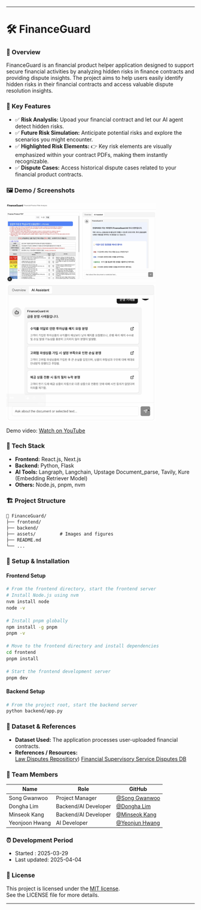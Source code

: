 
---

# 🛠️ FinanceGuard

### 📌 Overview
FinanceGuard is an financial product helper application designed to support secure financial activities by analyzing hidden risks in finance contracts and providing dispute insights. The project aims to help users easily identify hidden risks in their financial contracts and access valuable dispute resolution insights.

### 🚀 Key Features
- ✅ **Risk Analyslis:** Upoad your financial contract and let our AI agent detect hidden risks. 
- ✅ **Future Risk Simulation:** Anticipate potential risks and explore the scenarios you might encounter.
- ✅ **Highlighted Risk Elements:** 👉 Key risk elements are visually emphasized within your contract PDFs, making them instantly recognizable.
- ✅ **Dispute Cases:** Access historical dispute cases related to your financial product contracts.


### 🖼️ Demo / Screenshots
<img src="./fig_main.png" alt="FinanceGuard Main" width="400" />
<img src="./fig_dispute_cases.png" alt="FinanceGuard Disputes" width="400" />


Demo video: [Watch on YouTube](https://youtu.be/2wOQsErrCi4)

### 🧩 Tech Stack
- **Frontend:** React.js, Next.js
- **Backend:** Python, Flask
- **AI Tools:** Langraph, Langchain, Upstage Document_parse, Tavily, Kure (Embedding Retriever Model)
- **Others:** Node.js, pnpm, nvm

### 🏗️ Project Structure
```
📁 FinanceGuard/
├── frontend/
├── backend/
├── assets/         # Images and figures
├── README.md
└── ...
```

### 🔧 Setup & Installation

#### Frontend Setup
```bash
# From the frontend directory, start the frontend server
# Install Node.js using nvm
nvm install node
node -v

# Install pnpm globally
npm install -g pnpm
pnpm -v

# Move to the frontend directory and install dependencies
cd frontend
pnpm install

# Start the frontend development server
pnpm dev
```

#### Backend Setup
```bash
# From the project root, start the backend server
python backend/app.py
```

### 📁 Dataset & References
- **Dataset Used:** The application processes user-uploaded financial contracts.
- **References / Resources:**  
  [Law Disputes Repositiory](https://www.aihub.or.kr/aihubdata/data/view.do?currMenu=&topMenu=&aihubDataSe=data&dataSetSn=71610 ))
  [Financial Supervisory Service Disputes DB](https://www.fss.or.kr/fss/job/fvsttPrcdnt/list.do?menuNo=200179)
  
  
### 🙌 Team Members

| Name          | Role                            | GitHub                                             |
|-------------- |-----------------------------    |----------------------------------------------------|
| Song Gwanwoo  | Project Manager                 | [@Song Gwanwoo](https://github.com/longway13)      |
| Dongha Lim    | Backend/AI Developer            | [@Dongha Lim](https://github.com/donghalim7)       |
| Minseok Kang  | Backend/AI Developer            | [@Minseok Kang](https://github.com/k5911839)       |
| Yeonjoon Hwang | AI Developer                   | [@Yeonjun Hwang](https://github.com/HwangYeonjun01)|

### ⏰ Development Period
- Started     : 2025-03-29
- Last updated: 2025-04-04

### 📄 License
This project is licensed under the [MIT license](https://opensource.org/licenses/MIT).  
See the LICENSE file for more details.



---
